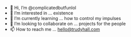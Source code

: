 - 👋 Hi, I’m @complicatedbutfunlol
- 👀 I’m interested in ... existence
- 🌱 I’m currently learning ... how to control my impulses
- 💞️ I’m looking to collaborate on ... projects for the people
- 📫 How to reach me ... hello@trudyhall.com

<!---
complicatedbutfunlol/complicatedbutfunlol is a ✨ special ✨ repository because its `README.md` (this file) appears on your GitHub profile.
You can click the Preview link to take a look at your changes.
--->
